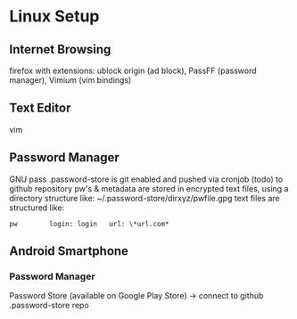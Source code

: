 # Linux Setup

## Internet Browsing

firefox with extensions: ublock origin (ad block), PassFF (password manager), Vimium (vim bindings)

## Text Editor

vim

## Password Manager

GNU pass
.password-store is git enabled and pushed via cronjob (todo) to github repository
pw's & metadata are stored in encrypted text files, using a directory structure like:
~/.password-store/dirxyz/pwfile.gpg
text files are structured like:

`pw       
login: login  
url: \*url.com* `

## Android Smartphone

### Password Manager

Password Store (available on Google Play Store) -> connect to github .password-store repo
